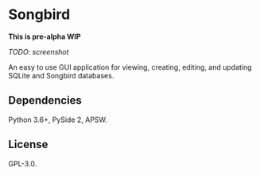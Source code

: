 # Songbird

**This is pre-alpha WIP**

*TODO: screenshot*

An easy to use GUI application for viewing, creating, editing, and updating
SQLite and Songbird databases.

## Dependencies

Python 3.6+, PySide 2, APSW.

## License

GPL-3.0.
